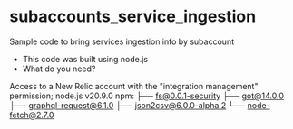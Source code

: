 # subaccounts_service_ingestion

Sample code to bring services ingestion info by subaccount

- This code was built using node.js
- What do you need?

Access to a New Relic account with the "integration management" permission;
node.js v20.9.0
npm: ├── fs@0.0.1-security ├── got@14.0.0 ├── graphql-request@6.1.0 ├── json2csv@6.0.0-alpha.2 └── node-fetch@2.7.0
